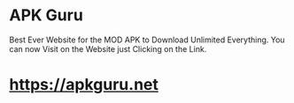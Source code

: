 # APK Guru
Best Ever Website for the MOD APK to Download Unlimited Everything. 
You can now Visit on the Website just Clicking on the Link.
# https://apkguru.net
